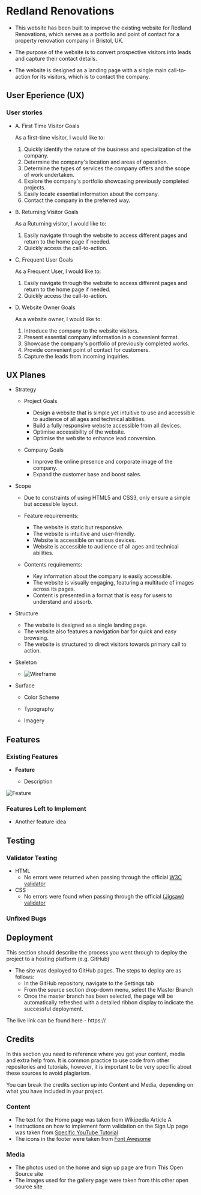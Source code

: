 # Redland Renovations

- This website has been built to improve the existing website for Redland Renovations, which serves as a portfolio and point of contact for a property renovation company in Bristol, UK.

- The purpose of the website is to convert prospective visitors into leads and capture their contact details.

- The website is designed as a landing page with a single main call-to-action for its visitors, which is to contact the company.

## User Eperience (UX)

### User stories

- A. First Time Visitor Goals

    As a first-time visitor, I would like to:
  1. Quickly identify the nature of the business and specialization of the company.
  2. Determine the company's location and areas of operation.
  3. Determine the types of services the company offers and the scope of work undertaken.
  4. Explore the company's portfolio showcasing previously completed projects.
  5. Easily locate essential information about the company.
  6. Contact the company in the preferred way.

- B. Returning Visitor Goals

    As a Ruturning visitor, I would like to:
   1. Easily navigate through the website to access different pages and return to the home page if needed.
    2. Quickly access the call-to-action.
   
- C. Frequent User Goals

    As a Frequent User, I would like to:
   1. Easily navigate through the website to access different pages and return to the home page if needed.
    2. Quickly access the call-to-action.

- D. Website Owner Goals

    As a website owner, I would like to:
  1. Introduce the company to the website visitors.
  2. Present essential company information in a convenient format.
  3. Showcase the company's portfolio of previously completed works.
  4. Provide convenient point of contact for customers.
  5. Capture the leads from incoming inquiries.


## UX Planes

- Strategy
  - Project Goals
    - Design a website that is simple yet intuitive to use and accessible to audience of all ages and technical abilities.
    - Build a fully responsive website accessible from all devices.
    - Optimise accessibility of the website.
    - Optimise the website to enhance lead conversion.

  - Company Goals
    - Improve the online presence and corporate image of the company.
    - Expand the customer base and boost sales.

- Scope
    - Due to constraints of using HTML5 and CSS3, only ensure a simple but accessible layout.
    - Feature requirements:
      - The website is static but responsive.
      - The website is intuitive and user-friendly.
      -  Website is accessible on various devices.
      - Website is accessible to audience of all ages and technical abilities.

   -  Contents requirements:
      -  Key information about the company is easily accessible.
      -  The website is visually engaging, featuring a multitude of images across its pages.
      - Content is presented in a format that is easy for users to understand and absorb.


- Structure
  - The website is designed as a single landing page.
  - The website also features a navigation bar for quick and easy browsing.
  - The website is structured to direct visitors towards primary call to action.

- Skeleton

  - ![Wireframe](https://) 

- Surface

  - Color Scheme

  - Typography

  - Imagery

## Features 

### Existing Features

- __Feature__

  - Description

![Feature](https://)


### Features Left to Implement

- Another feature idea

## Testing 

### Validator Testing 

- HTML
  - No errors were returned when passing through the official [W3C validator](https://)
- CSS
  - No errors were found when passing through the official [(Jigsaw) validator](https://)

### Unfixed Bugs

## Deployment

This section should describe the process you went through to deploy the project to a hosting platform (e.g. GitHub) 

- The site was deployed to GitHub pages. The steps to deploy are as follows: 
  - In the GitHub repository, navigate to the Settings tab 
  - From the source section drop-down menu, select the Master Branch
  - Once the master branch has been selected, the page will be automatically refreshed with a detailed ribbon display to indicate the successful deployment. 

The live link can be found here - https://

## Credits 

In this section you need to reference where you got your content, media and extra help from. It is common practice to use code from other repositories and tutorials, however, it is important to be very specific about these sources to avoid plagiarism. 

You can break the credits section up into Content and Media, depending on what you have included in your project. 

### Content 

- The text for the Home page was taken from Wikipedia Article A
- Instructions on how to implement form validation on the Sign Up page was taken from [Specific YouTube Tutorial](https://www.youtube.com/)
- The icons in the footer were taken from [Font Awesome](https://fontawesome.com/)

### Media

- The photos used on the home and sign up page are from This Open Source site
- The images used for the gallery page were taken from this other open source site

